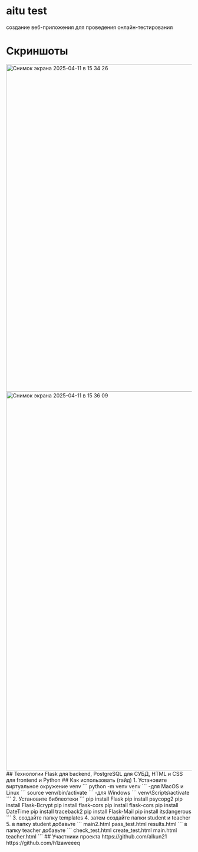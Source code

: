 # aitu test
создание веб-приложения для проведения онлайн-тестирования
# Скриншоты
<img width="887" alt="Снимок экрана 2025-04-11 в 15 34 26" src="https://github.com/user-attachments/assets/acadf957-618f-42f8-9a72-0272d9cec154" />
<img width="1027" alt="Снимок экрана 2025-04-11 в 15 36 09" src="https://github.com/user-attachments/assets/ecd7621b-ea58-463c-a6a3-45c762cecbc8" />
## Технологии
Flask для backend, PostgreSQL для СУБД, HTML и CSS для frontend и Python
## Как использовать (гайд)
1. Установите виртуальное окружение venv
```
python -m venv venv
```
-для MacOS и Linux 
```
source venv/bin/activate
```
-для Windows
```
venv\Scripts\activate
```
2. Установите библеотеки
```
pip install Flask
pip install psycopg2
pip install Flask-Bcrypt
pip install flask-cors
pip install flask-cors
pip install DateTime
pip install traceback2
pip install Flask-Mail
pip install itsdangerous
```
3. создайте папку templates
4. затем создайте папки student и teacher
5. в папку student добавьте ``` main2.html pass_test.html results.html ```
   в папку teacher добавьте ``` check_test.html create_test.html main.html teacher.html ```
## Участники проекта
https://github.com/alkun21
https://github.com/h1zaweeeq



